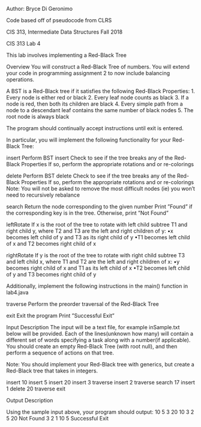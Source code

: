 Author: Bryce Di Geronimo

Code based off of pseudocode from CLRS

CIS 313, Intermediate Data Structures
Fall 2018

CIS 313 Lab 4

This lab involves implementing a Red-Black Tree

Overview
You will construct a Red-Black Tree of numbers.  You will extend your code in programming assignment 2 to now include balancing operations.

A BST is a Red-Black tree if it satisfies the following Red-Black Properties:
	1.  Every node is either red or black
	2.  Every leaf node counts as black
	3.  If a node is red, then both its children are black
	4.  Every simple path from a node to a descendant leaf contains the same number of black nodes
	5.  The root node is always black

The program should continually accept instructions until exit is entered.

In particular, you will implement the following functionality for your Red-Black Tree:

insert
Perform BST insert
Check to see if the tree breaks any of the Red-Black Properties
If so, perform the appropriate rotations and or re-colorings

delete
Perform BST delete
Check to see if the tree breaks any of the Red-Black Properties
If so, perform the appropriate rotations and or re-colorings
Note:  You will not be asked to remove the most difficult nodes (ie) you won’t need to recursively rebalance

search
Return the node corresponding to the given number
Print ”Found” if the corresponding key is in the tree.
Otherwise, print ”Not Found”

leftRotate
If x is the root of the tree to rotate with left child subtree T1 and right child y, where T2 and T3 are the left and right children of y:
	•x becomes left child of y and T3 as its right child of y
	•T1 becomes left child of x and T2 becomes right child of x

rightRotate
If y is the root of the tree to rotate with right child subtree T3 and left child x, where T1 and T2 are the left and right children of x:
	•y becomes right child of x and T1 as its left child of x
	•T2 becomes left child of y and T3 becomes right child of y

Additionally, implement the following instructions in the main() function in lab4.java

traverse
Perform the preorder traversal of the Red-Black Tree

exit
Exit the program
Print ”Successful Exit”

Input Description
The input will be a text file, for example inSample.txt below will be provided. Each of the lines(unknown how many) will contain a different set of words specifying a task along with a number(if applicable). You should create an empty Red-Black Tree (with root null), and then perform a sequence of actions on that tree.

Note: You should implement your Red-Black tree with generics, but create a Red-Black tree that takes in integers.


insert 10
insert 5
insert 20
insert 3
traverse
insert 2
traverse
search 17
insert 1
delete 20
traverse
exit

Output Description

Using the sample input above, your program should output:
10 5 3 20
10 3 2 5 20
Not Found
3 2 1 10 5
Successful Exit


